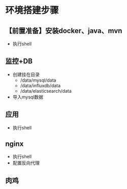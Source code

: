 # 环境搭建步骤
## 【前置准备】安装docker、java、mvn
* 执行shell
## 监控+DB
* 创建挂在目录
  * /data/mysql/data
  * /data/influxdb/data
  * /data/elasticsearch/data
* 导入mysql数据
## 应用
* 执行shell
## nginx
* 执行shell
* 配置反向代理
## 肉鸡